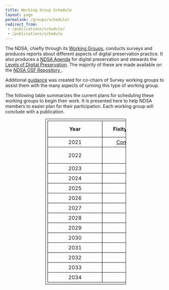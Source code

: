 ```yaml
---
title: Working Group Schedule
layout: page
permalink: /groups/schedule/
redirect_from: 
 - /publications/schedule/
 - /publications/schedule
---
```


The NDSA, chiefly through its [Working Groups](/groups/), conducts surveys and produces reports about different aspects of digital preservation practice. It also produces a [NDSA Agenda](/groups/NDSA-agenda/) for digital preservation and stewards the [Levels of Digital Preservation](/groups/levels-of-preservation/). The majority of these are made available on the <a href="https://osf.io/4d567/" target="_blank">NDSA OSF Repository <i class="fas fa-external-link-alt"></i></a>. 

Additional [guidance](https://docs.google.com/document/d/1bNzgNI5DtG5TQmV9MvLOXL7yBF6cmXz7seiLCgm3WW4/edit?usp=sharing) was created for co-chairs of Survey working groups to assist them with the many aspects of running this type of working group.

The following table summarizes the current plans for scheduling these working groups to begin their work. It is presented here to help NDSA members to easier plan for their participation. Each working group will conclude with a publication.

<style>
table, th, td {
  border: 1px solid black;
  padding: 5px;
  width: 50%;
  margin: auto;
}
th, td {
  min-width: 10em;
}

</style>

| Year 	| Fixity Survey	| Levels of Preservation 	| Agenda	| Staffing Survey 	| Storage Survey 	| Web Archiving Survey	|
|:----:	|:------:	|:----------------------:	|:------:	|:---------------:	|:--------------:	|:-------------:	|
| 2021 	|    [Completed](https://osf.io/2qkea/)   	|                        	|        	|        [Completed](https://osf.io/emwy4/)        	|                	|           	|
| 2022 	|        	|                        	|    Schedule under review   	|                 	|                	|    	|
| 2023 	|        	|                        	|        	|                 	|        [Completed](https://doi.org/10.17605/OSF.IO/9QP4W)      	|    [Completed](https://osf.io/n5myr/)           	|
| 2024 	|        	|            In Progress           	|       	|                	|                	|              	|
| 2025 	|    X   	|                        	|        	|        Starting early 2025         	|                	|       X       	|
| 2026 	|        	|                        	|       	|                 	|        X       	|               	|
| 2027 	|        	|                        	|        	|                 	|                	|              	|
| 2028 	|        	|                        	|       	|        X         	|                	|       X        	|
| 2029 	|    X   	|            X           	|        	|                 	|        X       	|               	|
| 2030 	|        	|                        	|       	|                 	|                	|              	|
| 2031 	|        	|                        	|        	|        X        	|                	|       X        	|
| 2032 	|        	|                        	|       	|                 	|        X       	|               	|
| 2033 	|    X   	|                        	|        	|                 	|                	|             	|
| 2034 	|        	|            X           	|       	|         X        	|                	|       X        	|